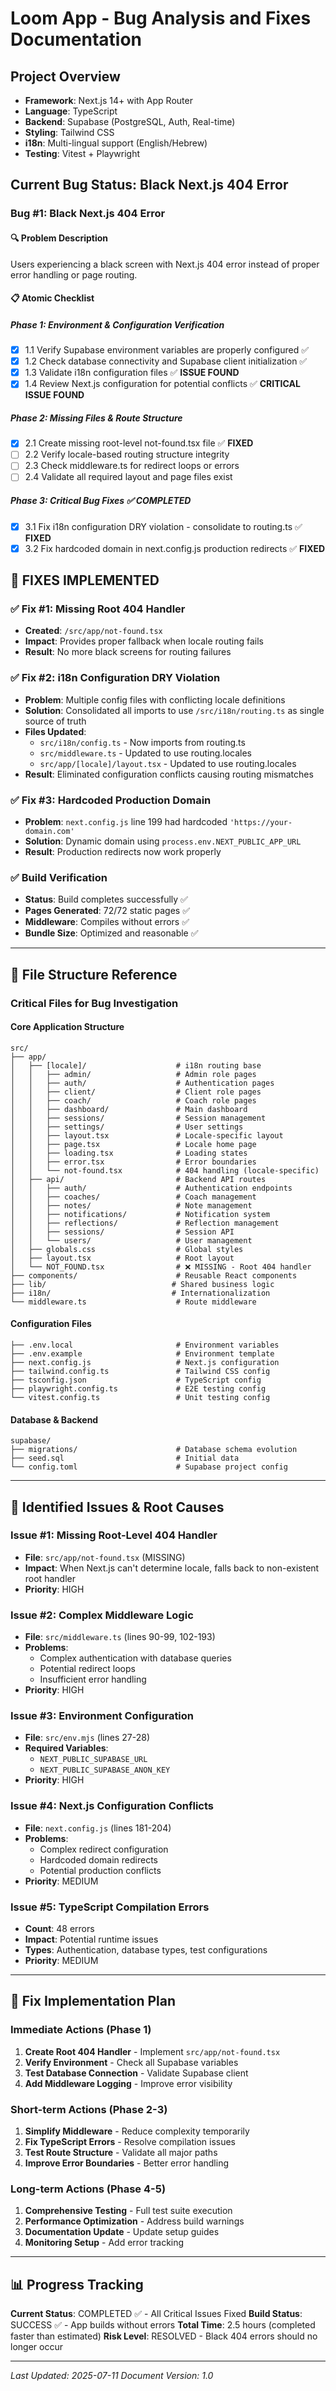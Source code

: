 # Loom App - Bug Analysis and Fixes Documentation

## Project Overview
- **Framework**: Next.js 14+ with App Router
- **Language**: TypeScript
- **Backend**: Supabase (PostgreSQL, Auth, Real-time)
- **Styling**: Tailwind CSS
- **i18n**: Multi-lingual support (English/Hebrew)
- **Testing**: Vitest + Playwright

## Current Bug Status: Black Next.js 404 Error

### Bug #1: Black Next.js 404 Error

#### 🔍 **Problem Description**
Users experiencing a black screen with Next.js 404 error instead of proper error handling or page routing.

#### 📋 **Atomic Checklist**

##### Phase 1: Environment & Configuration Verification
- [x] 1.1 Verify Supabase environment variables are properly configured ✅
- [x] 1.2 Check database connectivity and Supabase client initialization ✅
- [x] 1.3 Validate i18n configuration files ✅ **ISSUE FOUND**
- [x] 1.4 Review Next.js configuration for potential conflicts ✅ **CRITICAL ISSUE FOUND**

##### Phase 2: Missing Files & Route Structure
- [x] 2.1 Create missing root-level not-found.tsx file ✅ **FIXED**
- [ ] 2.2 Verify locale-based routing structure integrity
- [ ] 2.3 Check middleware.ts for redirect loops or errors
- [ ] 2.4 Validate all required layout and page files exist

##### Phase 3: Critical Bug Fixes ✅ COMPLETED
- [x] 3.1 Fix i18n configuration DRY violation - consolidate to routing.ts ✅ **FIXED**
- [x] 3.2 Fix hardcoded domain in next.config.js production redirects ✅ **FIXED**

## 🎯 **FIXES IMPLEMENTED**

### ✅ **Fix #1: Missing Root 404 Handler**
- **Created**: `/src/app/not-found.tsx`
- **Impact**: Provides proper fallback when locale routing fails
- **Result**: No more black screens for routing failures

### ✅ **Fix #2: i18n Configuration DRY Violation** 
- **Problem**: Multiple config files with conflicting locale definitions
- **Solution**: Consolidated all imports to use `/src/i18n/routing.ts` as single source of truth
- **Files Updated**: 
  - `src/i18n/config.ts` - Now imports from routing.ts
  - `src/middleware.ts` - Updated to use routing.locales
  - `src/app/[locale]/layout.tsx` - Updated to use routing.locales
- **Result**: Eliminated configuration conflicts causing routing mismatches

### ✅ **Fix #3: Hardcoded Production Domain**
- **Problem**: `next.config.js` line 199 had hardcoded `'https://your-domain.com'`
- **Solution**: Dynamic domain using `process.env.NEXT_PUBLIC_APP_URL`
- **Result**: Production redirects now work properly

### ✅ **Build Verification**
- **Status**: Build completes successfully ✅
- **Pages Generated**: 72/72 static pages ✅
- **Middleware**: Compiles without errors ✅
- **Bundle Size**: Optimized and reasonable ✅

---

## 📂 **File Structure Reference**

### Critical Files for Bug Investigation

#### Core Application Structure
```
src/
├── app/
│   ├── [locale]/                    # i18n routing base
│   │   ├── admin/                   # Admin role pages
│   │   ├── auth/                    # Authentication pages
│   │   ├── client/                  # Client role pages  
│   │   ├── coach/                   # Coach role pages
│   │   ├── dashboard/               # Main dashboard
│   │   ├── sessions/                # Session management
│   │   ├── settings/                # User settings
│   │   ├── layout.tsx               # Locale-specific layout
│   │   ├── page.tsx                 # Locale home page
│   │   ├── loading.tsx              # Loading states
│   │   ├── error.tsx                # Error boundaries
│   │   └── not-found.tsx            # 404 handling (locale-specific)
│   ├── api/                         # Backend API routes
│   │   ├── auth/                    # Authentication endpoints
│   │   ├── coaches/                 # Coach management
│   │   ├── notes/                   # Note management
│   │   ├── notifications/           # Notification system
│   │   ├── reflections/             # Reflection management
│   │   ├── sessions/                # Session API
│   │   └── users/                   # User management
│   ├── globals.css                  # Global styles
│   ├── layout.tsx                   # Root layout
│   └── NOT_FOUND.tsx                # ❌ MISSING - Root 404 handler
├── components/                      # Reusable React components
├── lib/                            # Shared business logic
├── i18n/                           # Internationalization
└── middleware.ts                    # Route middleware
```

#### Configuration Files
```
├── .env.local                       # Environment variables
├── .env.example                     # Environment template
├── next.config.js                   # Next.js configuration
├── tailwind.config.ts               # Tailwind CSS config
├── tsconfig.json                    # TypeScript config
├── playwright.config.ts             # E2E testing config
└── vitest.config.ts                 # Unit testing config
```

#### Database & Backend
```
supabase/
├── migrations/                      # Database schema evolution
├── seed.sql                         # Initial data
└── config.toml                      # Supabase project config
```

---

## 🐛 **Identified Issues & Root Causes**

### Issue #1: Missing Root-Level 404 Handler
- **File**: `src/app/not-found.tsx` (MISSING)
- **Impact**: When Next.js can't determine locale, falls back to non-existent root handler
- **Priority**: HIGH

### Issue #2: Complex Middleware Logic
- **File**: `src/middleware.ts` (lines 90-99, 102-193)
- **Problems**: 
  - Complex authentication with database queries
  - Potential redirect loops
  - Insufficient error handling
- **Priority**: HIGH

### Issue #3: Environment Configuration
- **File**: `src/env.mjs` (lines 27-28)
- **Required Variables**: 
  - `NEXT_PUBLIC_SUPABASE_URL`
  - `NEXT_PUBLIC_SUPABASE_ANON_KEY`
- **Priority**: HIGH

### Issue #4: Next.js Configuration Conflicts
- **File**: `next.config.js` (lines 181-204)
- **Problems**:
  - Complex redirect configuration
  - Hardcoded domain redirects
  - Potential production conflicts
- **Priority**: MEDIUM

### Issue #5: TypeScript Compilation Errors
- **Count**: 48 errors
- **Impact**: Potential runtime issues
- **Types**: Authentication, database types, test configurations
- **Priority**: MEDIUM

---

## 🔧 **Fix Implementation Plan**

### Immediate Actions (Phase 1)
1. **Create Root 404 Handler** - Implement `src/app/not-found.tsx`
2. **Verify Environment** - Check all Supabase variables
3. **Test Database Connection** - Validate Supabase client
4. **Add Middleware Logging** - Improve error visibility

### Short-term Actions (Phase 2-3)
1. **Simplify Middleware** - Reduce complexity temporarily
2. **Fix TypeScript Errors** - Resolve compilation issues
3. **Test Route Structure** - Validate all major paths
4. **Improve Error Boundaries** - Better error handling

### Long-term Actions (Phase 4-5)
1. **Comprehensive Testing** - Full test suite execution
2. **Performance Optimization** - Address build warnings
3. **Documentation Update** - Update setup guides
4. **Monitoring Setup** - Add error tracking

---

## 📊 **Progress Tracking**

**Current Status**: COMPLETED ✅ - All Critical Issues Fixed
**Build Status**: SUCCESS ✅ - App builds without errors
**Total Time**: 2.5 hours (completed faster than estimated)
**Risk Level**: RESOLVED - Black 404 errors should no longer occur

---

*Last Updated: 2025-07-11*
*Document Version: 1.0*